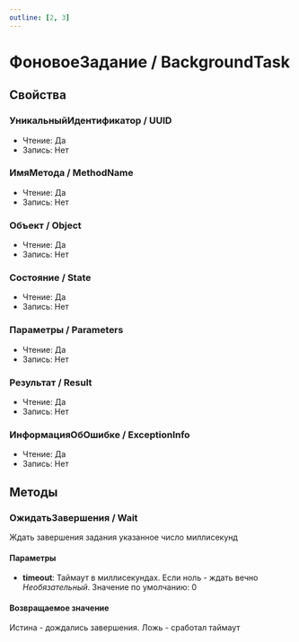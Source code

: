 ```yaml
---
outline: [2, 3]
---
```


# ФоновоеЗадание / BackgroundTask


## Свойства


### УникальныйИдентификатор / UUID

* Чтение: Да
* Запись: Нет

### ИмяМетода / MethodName

* Чтение: Да
* Запись: Нет

### Объект / Object

* Чтение: Да
* Запись: Нет

### Состояние / State

* Чтение: Да
* Запись: Нет

### Параметры / Parameters

* Чтение: Да
* Запись: Нет

### Результат / Result

* Чтение: Да
* Запись: Нет

### ИнформацияОбОшибке / ExceptionInfo

* Чтение: Да
* Запись: Нет

## Методы


### ОжидатьЗавершения / Wait


Ждать завершения задания указанное число миллисекунд


#### Параметры

* **timeout**: Таймаут в миллисекундах. Если ноль - ждать вечно *Необязательный*. Значение по умолчанию: 0

#### Возвращаемое значение


Истина - дождались завершения. Ложь - сработал таймаут

